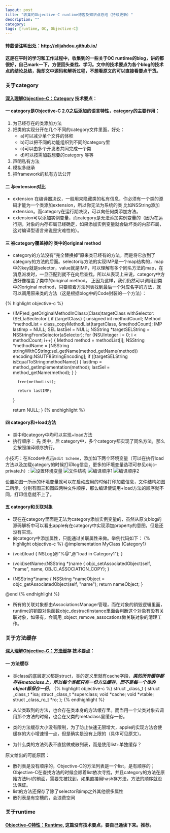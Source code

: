 ```yaml
---
layout: post
title: "收集的Objective-C runtime博客及知识点总结（持续更新）"
description: ""
category: 
tags: [runtime, OC, Objective-C]
---
```


#### 转载请注明出处：http://elijahdou.github.io/

#### 这是在平时的学习和工作过程中，收集到的一些关于OC runtime的blog，讲的都很好，自己mark一下，方便回头查找、学习。文中的技术要点为各个blog的技术点的结论总结，抛却文中源码和解析过程，不想看原文的可以直接看要点干货。

### 关于category

#### [深入理解Objective-C：Category](http://tech.meituan.com/DiveIntoCategory.html) 技术要点：

#### 一 category是Objective-C 2.0之后添加的语言特性，category的主要作用：
1. 为已经存在的类添加方法
2. 把类的实现分开在几个不同的category文件里面，好处：
    - a)可以减少单个文件的体积 
    - b)可以把不同的功能组织到不同的category里 
    - c)可以由多个开发者共同完成一个类 
    - d)可以按需加载想要的category 等等
3. 声明私有方法
4. 模拟多继承
5. 把framework的私有方法公开


#### 二 与extension对比
- extension 在编译器决议，一般用来隐藏类的私有信息，你必须有一个类的源码才能为一个类添加extension，所以你无法为系统的类 比如NSString添加extension。而category在运行期决议，可以向任何类添加方法。
- extension可以添加实例变量，而category是无法添加实例变量的（因为在运行期，对象的内存布局已经确定，如果添加实例变量就会破坏类的内部布局，这对编译型语言来说是灾难性的）。

#### 三 被category覆盖掉的 类中的original method
- category的方法没有“完全替换掉”原来类已经有的方法，而是将它放到了category的方法的后面。selector与方法的实现IMP是一个map结构的，map中的key就是selector，value就是IMP，可以理解有多个同名方法的map，在消息派发时，一旦匹配到就不在向后查找，所以从表现上来说，category中方法好像覆盖了类中的original method。 正因为这样，我们仍然可以调用到类中的original method，只要顺着方法列表找到最后一个对应名字的方法，就可以调用原来类的方法（这是根据blog中的Code封装的一个方法）：

{% highlight objective-c %}
- (IMP)ed_getOriginalMethodInClass:(Class)targetClass withSelector:(SEL)aSeclector
{
    if (targetClass) {
        unsigned int methodCount;
        Method *methodList = class_copyMethodList(targetClass, &methodCount);
        IMP lastImp = NULL;
        SEL lastSel = NULL;
        NSString *targetSELString = NSStringFromSelector(aSelector);
        for (NSUInteger i = 0; i < methodCount; i++) {
            Method method = methodList[i];
            NSString *methodName = [NSString stringWithCString:sel_getName(method_getName(method)) 
                                        encoding:NSUTF8StringEncoding];
            if ([targetSELString isEqualToString:methodName]) {
                lastImp = method_getImplementation(method);
                lastSel = method_getName(method);
            }
        }
    
        free(methodList);
        
        return lastIMP;
    }
    
    return NULL;
}
{% endhighlight %}

#### 四 category和+load方法
- 类中和category中均可以实现+load方法
- 执行顺序： 先 类中，后 category中，多个category都实现了同名方法，那么会按照编译顺序执行。

小技巧：在Xcode中点击`Edit Scheme`，添加如下两个环境变量（可以在执行load方法以及加载category的时候打印log信息，更多的环境变量选项可参见objc-private.h）:
![设置环境变量](http://tech.meituan.com/img/diveintocategory/environment_vars.png)
![文件结构](http://tech.meituan.com/img/diveintocategory/project.png)
![编译顺序1](http://tech.meituan.com/img/diveintocategory/compile1.png)
![编译顺序2](http://tech.meituan.com/img/diveintocategory/compile2.png)

设置如图一所示的环境变量就可以在启动应用的时候打印加载信息，文件结构如图二所示，分别有图三和图四两种文件顺序，那么编译使调用+load方法的顺序就不同，打印信息就不上了。

#### 五 category和关联对象
- 现在在category里面是无法为category添加实例变量的，虽然从原文blog的源码解析中可以看出apple有在category中实现添加property的意图，但是还没有实现。
- 向category中添加属性，只能通过关联属性来做。举例代码如下：
{% highlight objective-c %}
@implementation MyClass (Category1)

+ (void)load
{
    NSLog(@"%@",@"load in Category1");
}

- (void)setName:(NSString *)name
{
    objc_setAssociatedObject(self,
                             "name",
                             name,
                             OBJC_ASSOCIATION_COPY);
}

- (NSString*)name
{
    NSString *nameObject = objc_getAssociatedObject(self, "name");
    return nameObject;
}

@end
{% endhighlight %}

- 所有的关联对象都由AssociationsManager管理，而在对象的销毁逻辑里面，runtime的销毁对象函数objc_destructInstance里面会判断这个对象有没有关联对象，如果有，会调用_object_remove_assocations做关联对象的清理工作。


### 关于方法缓存

#### [深入理解Objective-C：方法缓存](http://tech.meituan.com/DiveIntoMethodCache.html) 技术要点：

#### 一 方法缓存
- 类class的底层定义都是struct，类的定义里就有cache字段，***类的所有缓存都存在metaclass上，所以每个类都只有一份方法缓存，而不是每一个类的object都保存一份***。
{% highlight objective-c %}
    struct _class_t {
      struct _class_t *isa;
      struct _class_t *superclass;
      void *cache;
      void *vtable;
      struct _class_ro_t *ro;
    };
{% endhighlight %}

- 从父类取到的方法，也会存在类本身的方法缓存里。而当用一个父类对象去调用那个方法的时候，也会在父类的metaclass里缓存一份。
- 类的方法缓存大小没有限制，为了防止快速无限增大，apple的实现方法会使缓存的大小增速慢一点，但是确实是没有上限的（具体可见原文）。
- 为什么类的方法列表不直接做成散列表，而是使用list+单独缓存？

原文给出的可能原因：

- 散列表是没有顺序的，Objective-C的方法列表是一个list，是有顺序的；Objective-C在查找方法的时候会顺着list依次寻找，并且category的方法在原始方法list的前面，需要先被找到，如果直接用hash存方法，方法的顺序就没法保证。
- list的方法还保存了除了selector和imp之外其他很多属性
- 散列表是有空槽的，会浪费空间


### 关于runtime

#### [Objective-C特性：Runtime](http://www.jianshu.com/p/25a319aee33d), 这篇没有技术要点，要自己通读下来。推荐。
